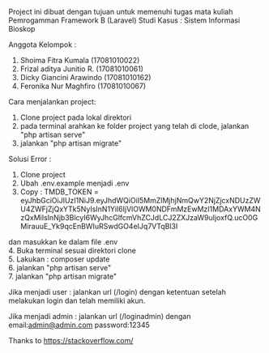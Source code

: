 Project ini dibuat dengan tujuan untuk memenuhi tugas mata kuliah Pemrogamman Framework B (Laravel)
Studi Kasus : Sistem Informasi Bioskop

Anggota Kelompok :
1. Shoima Fitra Kumala      (17081010022)
2. Frizal aditya Junitio R. (17081010061)
3. Dicky Giancini Arawindo  (17081010162)
4. Feronika Nur Maghfiro    (17081010067)

Cara menjalankan project:
1. Clone project pada lokal direktori
2. pada terminal arahkan ke folder project yang telah di clode, jalankan "php artisan serve"
3. jalankan "php artisan migrate"

Solusi Error :
1. Clone project
2. Ubah .env.example menjadi .env
3. Copy : TMDB_TOKEN = eyJhbGciOiJIUzI1NiJ9.eyJhdWQiOiI5MmZlMjhjNmQwY2NjZjcxNDUzZWU4ZWFjZjQxYTk5NyIsInN1YiI6IjVlOWM0NDFmMzEwMzI1MDAxYWM4NzQxMiIsInNjb3BlcyI6WyJhcGlfcmVhZCJdLCJ2ZXJzaW9uIjoxfQ.ucO0GMirauuE_Yk9qcEnBWIuRSwdGO4eIJq7VTqBl3I

dan masukkan ke dalam file .env
<br>
4. Buka terminal sesuai direktori clone<br>
5. Lakukan : composer update<br>
6. jalankan "php artisan serve"<br>
7. jalankan "php artisan migrate"<br>

Jika menjadi user :
jalankan url (/login) dengan ketentuan setelah melakukan login dan telah memiliki akun.

Jika menjadi admin :
jalankan url (/loginadmin) dengan email:admin@admin.com password:12345

Thanks to https://stackoverflow.com/
